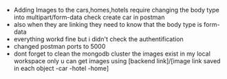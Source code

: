 - Adding Images to the cars,homes,hotels require changing the body type into multipart/form-data check create car in postman
- also when they are linking they need to know that the body type is form-data
- everything workd fine but i didn't check the authentification
- changed postman ports to 5000
- dont forget to clean the mongodb cluster the images exist in my local workspace only u can get images using [backend link]/[image link saved in each object -car -hotel -home]
